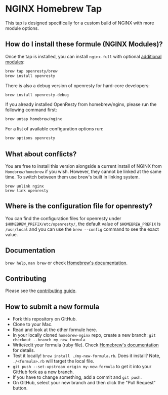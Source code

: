 # NGINX Homebrew Tap

This tap is designed specifically for a custom build of NGINX with more module options.

## How do I install these formule (NGINX Modules)?
Once the tap is installed, you can install `nginx-full`
with optional [additional modules](https://brew.sh/homebrew-nginx/#modules):

```bash
brew tap openresty/brew
brew install openresty
```

There is also a debug version of openresty for hard-core developers:

```bash
brew install openresty-debug
```

If you already installed OpenResty from homebrew/nginx, please run the following command first:

```bash
brew untap homebrew/nginx
```

For a list of available configuration options run:

```bash
brew options openresty
```

## What about conflicts?

You are free to install this version alongside a current install of NGINX from `Homebrew/homebrew` if you wish. However, they cannot be linked at the same time. To switch between them use brew's built in linking system.

```
brew unlink nginx
brew link openresty
```

## Where is the configuration file for openresty?

You can find the configuration files for openresty under `$HOMEBREW_PREFIX/etc/openresty/`, the default value of `$HOMEBREW_PREFIX` is `/usr/local` and you can use the `brew --config` command to see the exact value.

## Documentation
`brew help`, `man brew` or check [Homebrew's documentation](https://github.com/Homebrew/brew/blob/master/docs/README.md).

## Contributing
Please see the [contributing guide](https://github.com/openresty/homebrew-brew/blob/master/.github/CONTRIBUTING.md).

## How to submit a new formula
* Fork this repository on GitHub.
* Clone to your Mac.
* Read and look at the other formule here.
* In your locally cloned `homebrew-nginx` repo, create a new branch: `git checkout --branch my_new_formula`
* Write/edit your formula (ruby file). Check [Homebrew's documentation](https://github.com/Homebrew/brew/blob/master/docs/README.md) for details.
* Test it locally! `brew install ./my-new-formula.rb`. Does it install? Note, `./<formula>.rb` will target the local file.
* `git push --set-upstream origin my-new-formula` to get it into your GitHub fork as a new branch.
* If you have to change something, add a commit and `git push`.
* On GitHub, select your new branch and then click the "Pull Request" button.
